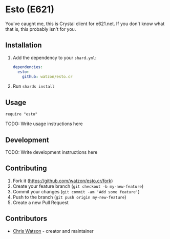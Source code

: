 # Esto (E621)

You've caught me, this is Crystal client for e621.net. If you don't know what that is, this probably isn't for you.

## Installation

1. Add the dependency to your `shard.yml`:

   ```yaml
   dependencies:
     esto:
       github: watzon/esto.cr
   ```

2. Run `shards install`

## Usage

```crystal
require "esto"
```

TODO: Write usage instructions here

## Development

TODO: Write development instructions here

## Contributing

1. Fork it (<https://github.com/watzon/esto.cr/fork>)
2. Create your feature branch (`git checkout -b my-new-feature`)
3. Commit your changes (`git commit -am 'Add some feature'`)
4. Push to the branch (`git push origin my-new-feature`)
5. Create a new Pull Request

## Contributors

- [Chris Watson](https://github.com/watzon) - creator and maintainer
